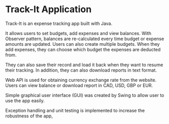 # Track-It Application
Track-It is an expense tracking app built with Java.<br/>

It allows users to set budgets, add expenses and view balances. With Observer pattern, balances are re-calculated every time budget or expense amounts are updated. Users can also create multiple budgets. When they add expenses, they can choose which budget the expenses are deducted from.<br/>

They can also save their record and load it back when they want to resume their tracking. In addition, they can also download reports in text format. <br/>

Web API is used for obtaining currency exchange rate from the website. Users can view balance or download report in CAD, USD, GBP or EUR.<br/>

Simple graphical user interface (GUI) was created by Swing to allow user to use the app easily.

Exception handling and unit testing is implemented to increase the robustness of the app,
